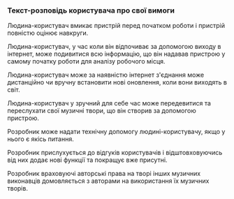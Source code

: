 ### Текст-розповідь користувача про свої вимоги
Людина-користувач вмикає пристрій перед початком роботи і пристрій повністю оцінює навкруги.

Людина-користувач, у час коли він відпочиває за допомогою виходу в інтернет, може подивитися всю інформацію, що він надавав пристрою у самому початку роботи для аналізу робочого місця.

Людина-користувач може за наявністю інтернет з'єднання може дистанційно чи вручну встановити нові оновлення, коли вони виходять в світ.

Людина-користувач у зручний для себе час може передевитися та переслухати свої музичні твори, що він створив за допомогою пристрою.

Розробник може надати технічну допомогу людині-користувачу, якщо у нього є якісь питання.

Розробник прислухується до відгуків користувачів і відштовховуючись від них додає нові функції та покращує вже присутні.

Розробник враховуючі авторські права на творі інших музичних виконавців домовляється з авторами на використання їх музичних творів.
